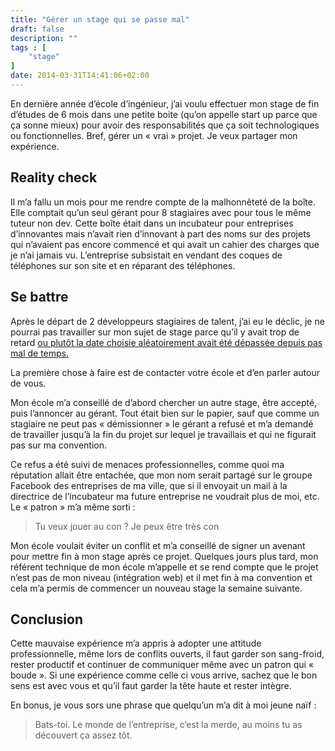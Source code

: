 ```yaml
---
title: "Gérer un stage qui se passe mal"
draft: false
description: ""
tags : [
    "stage"
]
date: 2014-03-31T14:41:06+02:00
---
```


En dernière année d’école d’ingénieur, j’ai voulu effectuer mon stage de fin d’études de 6 mois dans une petite boite (qu’on appelle start up parce que ça sonne mieux) pour avoir des responsabilités que ça soit technologiques ou fonctionnelles. Bref, gérer un « vrai » projet.
Je veux partager mon expérience.

## Reality check
Il m’a fallu un mois pour me rendre compte de la malhonnêteté de la boîte. Elle comptait qu’un seul gérant pour 8 stagiaires avec pour tous le même tuteur non dev.
Cette boîte était dans un incubateur pour entreprises d’innovantes mais n’avait rien d’innovant à part des noms sur des projets qui n’avaient pas encore commencé et qui avait un cahier des charges que je n’ai jamais vu. L’entreprise subsistait en vendant des coques de téléphones sur son site et en réparant des téléphones.

## Se battre
Après le départ de 2 développeurs stagiaires de talent, j’ai eu le déclic, je ne pourrai pas travailler sur mon sujet de stage parce qu’il y avait trop de retard [ou plutôt la date choisie aléatoirement avait été dépassée depuis pas mal de temps.](https://lesjoiesducode.fr/quand-le-chef-de-projet-estime-les-temps-de-dev)

La première chose à faire est de contacter votre école et d’en parler autour de vous.

Mon école m’a conseillé de d’abord chercher un autre stage, être accepté, puis l’annoncer au gérant. Tout était bien sur le papier, sauf que comme un stagiaire ne peut pas « démissionner » le gérant a refusé et m’a demandé de travailler jusqu’à la fin du projet sur lequel je travaillais et qui ne figurait pas sur ma convention.

Ce refus a été suivi de menaces professionnelles, comme quoi ma réputation allait être entachée, que mon nom serait partagé sur le groupe Facebook des entreprises de ma ville, que si il envoyait un mail à la directrice de l’incubateur ma future entreprise ne voudrait plus de moi, etc.
Le « patron » m’a même sorti :
> Tu veux jouer au con ? Je peux être très con

Mon école voulait éviter un conflit et m’a conseillé de signer un avenant pour mettre fin à mon stage après ce projet. Quelques jours plus tard, mon référent technique de mon école m’appelle et se rend compte que le projet n’est pas de mon niveau (intégration web) et il met fin à ma convention et cela m’a permis de commencer un nouveau stage la semaine suivante.

## Conclusion
Cette mauvaise expérience m’a appris à adopter une attitude professionnelle, même lors de conflits ouverts, il faut garder son sang-froid, rester productif et continuer de communiquer même avec un patron qui « boude ».
Si une expérience comme celle ci vous arrive, sachez que le bon sens est avec vous et qu’il faut garder la tête haute et rester intègre.

En bonus, je vous sors une phrase que quelqu’un m’a dit à moi jeune naïf :
> Bats-toi. Le monde de l’entreprise, c’est la merde, au moins tu as découvert ça assez tôt.
